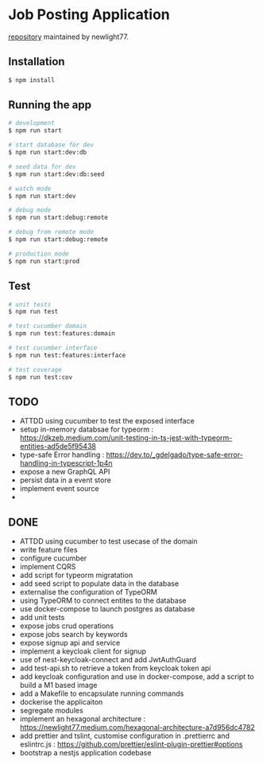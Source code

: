 
# Job Posting Application

[repository](https://github.com/newlight77/app-jobs-nestjs-keycloak) maintained by newlight77.

## Installation

```bash
$ npm install
```

## Running the app

```bash
# development
$ npm run start

# start database for dev
$ npm run start:dev:db

# seed data for dev
$ npm run start:dev:db:seed

# watch mode
$ npm run start:dev

# debug mode
$ npm run start:debug:remote

# debug from remote mode
$ npm run start:debug:remote

# production mode
$ npm run start:prod
```

## Test

```bash
# unit tests
$ npm run test

# test cucumber domain
$ npm run test:features:domain

# test cucumber interface
$ npm run test:features:interface

# test coverage
$ npm run test:cov
```

## TODO

- ATTDD using cucumber to test the exposed interface
- setup in-memory databsae for typeorm : https://dkzeb.medium.com/unit-testing-in-ts-jest-with-typeorm-entities-ad5de5f95438
- type-safe Error handling : https://dev.to/_gdelgado/type-safe-error-handling-in-typescript-1p4n
- expose a new GraphQL API
- persist data in a event store
- implement event source
- 

## DONE

- ATTDD using cucumber to test usecase of the domain
- write feature files
- configure cucumber
- implement CQRS
- add script for typeorm migratation
- add seed script to populate data in the database
- externalise the configuration of TypeORM
- using TypeORM to connect entites to the database
- use docker-compose to launch postgres as database
- add unit tests
- expose jobs crud operations
- expose jobs search by keywords
- expose signup api and service
- implement a keycloak client for signup
- use of nest-keycloak-connect and add JwtAuthGuard
- add test-api.sh to retrieve a token from keycloak token api
- add keycloak configuration and use in docker-compose, add a script to build a M1 based image
- add a Makefile to encapsulate running commands
- dockerise the applicaiton
- segregate modules 
- implement an hexagonal architecture : https://newlight77.medium.com/hexagonal-architecture-a7d956dc4782
- add prettier and tslint, customise configuration in .prettierrc and eslintrc.js : https://github.com/prettier/eslint-plugin-prettier#options
- bootstrap a nestjs application codebase
